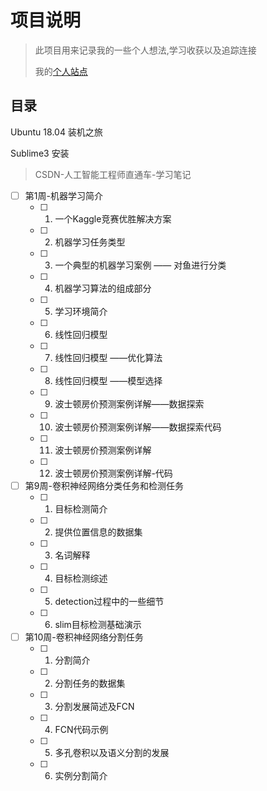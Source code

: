 # 项目说明
> 此项目用来记录我的一些个人想法,学习收获以及追踪连接
> 
> 我的[个人站点][blog]

## 目录
Ubuntu 18.04 装机之旅

Sublime3 安装

> CSDN-人工智能工程师直通车-学习笔记

- [ ] 第1周-机器学习简介 
	- [ ] 01. 一个Kaggle竞赛优胜解决方案
	- [ ] 02. 机器学习任务类型
	- [ ] 03. 一个典型的机器学习案例 —— 对鱼进行分类
	- [ ] 04. 机器学习算法的组成部分
	- [ ] 05. 学习环境简介
	- [ ] 06. 线性回归模型
	- [ ] 07. 线性回归模型 ——优化算法
	- [ ] 08. 线性回归模型 ——模型选择
	- [ ] 09. 波士顿房价预测案例详解——数据探索
	- [ ] 10. 波士顿房价预测案例详解——数据探索代码
	- [ ] 11. 波士顿房价预测案例详解
	- [ ] 12. 波士顿房价预测案例详解-代码 	


- [ ] 第9周-卷积神经网络分类任务和检测任务
	- [ ] 1. 目标检测简介
	- [ ] 2. 提供位置信息的数据集  
	- [ ] 3. 名词解释
	- [ ] 4. 目标检测综述
	- [ ] 5. detection过程中的一些细节
	- [ ] 6. slim目标检测基础演示
- [ ] 第10周-卷积神经网络分割任务 
	- [ ] 1. 分割简介
	- [ ] 2. 分割任务的数据集
	- [ ] 3. 分割发展简述及FCN
	- [ ] 4. FCN代码示例
	- [ ] 5. 多孔卷积以及语义分割的发展
	- [ ] 6. 实例分割简介

 
[blog]: http://ice-melt.top